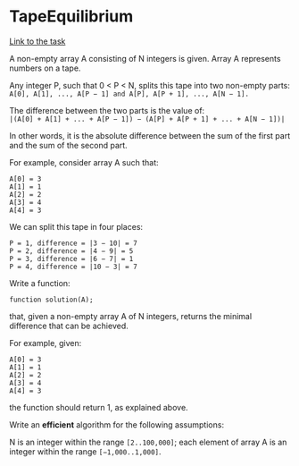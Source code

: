 <h1>TapeEquilibrium</h1>

[Link to the task][https://app.codility.com/programmers/lessons/3-time_complexity/tape_equilibrium/]

A non-empty array A consisting of N integers is given.
Array A represents numbers on a tape.

Any integer P, such that 0 < P < N, splits this tape into two non-empty
parts: 
`A[0], A[1], ..., A[P − 1] and A[P], A[P + 1], ..., A[N − 1].`

The difference between the two parts is the value of: <br/>
`|(A[0] + A[1] + ... + A[P − 1]) − (A[P] + A[P + 1] + ... + A[N − 1])|`

In other words, it is the absolute difference between the sum of the
first part and the sum of the second part.

For example, consider array A such that:

    A[0] = 3
    A[1] = 1
    A[2] = 2
    A[3] = 4
    A[4] = 3
  
We can split this tape in four places:

    P = 1, difference = |3 − 10| = 7 
    P = 2, difference = |4 − 9| = 5 
    P = 3, difference = |6 − 7| = 1 
    P = 4, difference = |10 − 3| = 7 

Write a function:

    function solution(A);
that, given a non-empty array A of N integers, returns the minimal
difference that can be achieved.

For example, given:

    A[0] = 3
    A[1] = 1
    A[2] = 2
    A[3] = 4
    A[4] = 3
the function should return 1, as explained above.

Write an **efficient** algorithm for the following assumptions:

N is an integer within the range `[2..100,000]`;
each element of array A is an integer within the range `[−1,000..1,000]`.

[https://app.codility.com/programmers/lessons/3-time_complexity/tape_equilibrium/]: https://app.codility.com/programmers/lessons/3-time_complexity/tape_equilibrium/